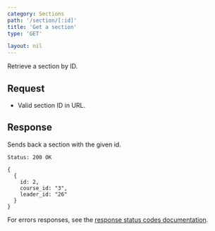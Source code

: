 ```yaml
---
category: Sections
path: '/section/[:id]'
title: 'Get a section'
type: 'GET'

layout: nil
---
```


Retrieve a section by ID.

## Request

* Valid section ID in URL.

## Response

Sends back a section with the given id.

```Status: 200 OK```
```
{
  {
    id: 2,
    course_id: "3",
    leader_id: "26"
  }
}
```

For errors responses, see the [response status codes documentation](#response-status-codes).
